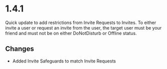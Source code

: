 # 1.4.1

Quick update to add restrictions from Invite Requests to Invites. To either invite a user or request an invite from the user, the target user must be your friend and must not be on either DoNotDisturb or Offline status.

## Changes

+ Added Invite Safeguards to match Invite Requests